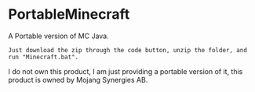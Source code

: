 # PortableMinecraft
 A Portable version of MC Java.
 
	Just download the zip through the code button, unzip the folder, and run "Minecraft.bat".
I do not own this product, I am just providing a portable version of it, this product is owned by Mojang Synergies AB.
